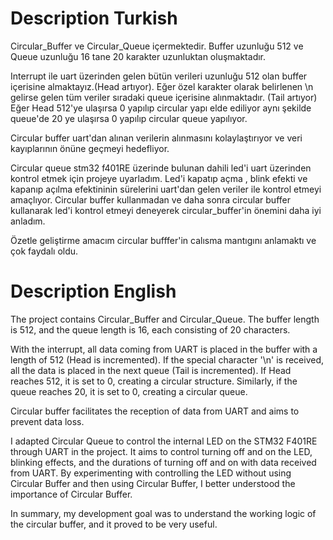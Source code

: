 # Description Turkish

Circular_Buffer ve Circular_Queue içermektedir.
Buffer uzunluğu 512 ve Queue uzunluğu 16 tane 20 karakter uzunluktan oluşmaktadır.

 Interrupt ile uart üzerinden gelen bütün verileri uzunluğu 512 olan buffer içerisine almaktayız.(Head artıyor). 
Eğer özel karakter olarak belirlenen \n gelirse gelen tüm veriler sıradaki queue içerisine alınmaktadır. (Tail artıyor) 
Eğer Head 512'ye ulaşırsa 0 yapılıp circular yapı elde ediliyor aynı şekilde queue'de 20 ye ulaşırsa 0 yapılıp circular queue yapılıyor.

Circular buffer uart'dan alınan verilerin alınmasını kolaylaştırıyor ve veri kayıplarının önüne geçmeyi hedefliyor.

 Circular queue stm32 f401RE üzerinde bulunan dahili led'i uart üzerinden kontrol etmek için projeye uyarladım.
 Led'i kapatıp açma , blink efekti ve kapanıp açılma efektininin sürelerini uart'dan gelen veriler ile kontrol etmeyi amaçlıyor. 
Circular buffer kullanmadan ve daha sonra circular buffer kullanarak led'i kontrol etmeyi deneyerek circular_buffer'in önemini daha iyi anladım.

Özetle geliştirme amacım circular bufffer'in calısma mantıgını anlamaktı ve çok faydalı oldu.

# Description English 

The project contains Circular_Buffer and Circular_Queue.
The buffer length is 512, and the queue length is 16, each consisting of 20 characters.

With the interrupt, all data coming from UART is placed in the buffer with a length of 512 (Head is incremented). If the special character '\n' is received, all the data is placed in the next queue (Tail is incremented). If Head reaches 512, it is set to 0, creating a circular structure. Similarly, if the queue reaches 20, it is set to 0, creating a circular queue.

Circular buffer facilitates the reception of data from UART and aims to prevent data loss.

I adapted Circular Queue to control the internal LED on the STM32 F401RE through UART in the project. It aims to control turning off and on the LED, blinking effects, and the durations of turning off and on with data received from UART. By experimenting with controlling the LED without using Circular Buffer and then using Circular Buffer, I better understood the importance of Circular Buffer.

In summary, my development goal was to understand the working logic of the circular buffer, and it proved to be very useful.
